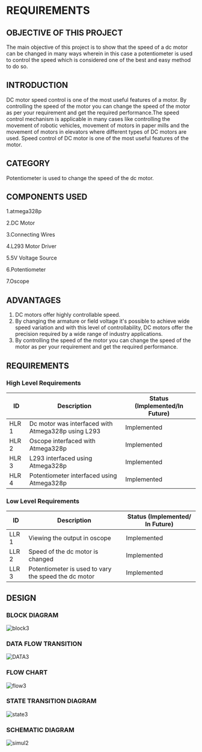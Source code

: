 # REQUIREMENTS

## OBJECTIVE OF THIS PROJECT 

The main objective of this project is to show that the speed of a dc motor can be changed in many ways wherein in this case a potentiometer is used to control the speed which is considered one of the best and easy method to do so.

## INTRODUCTION

DC motor speed control is one of the most useful features of a motor. By controlling the speed of the motor you can change the speed of the motor as per your requirement and get the required performance.The speed control mechanism is applicable in many cases like controlling the movement of robotic vehicles, movement of motors in paper mills and the movement of motors in elevators where different types of DC motors are used. Speed control of DC motor is one of the most useful features of the motor.

## CATEGORY

Potentiometer is used to change the speed of the dc motor.



## COMPONENTS USED

1.atmega328p 

2.DC Motor

3.Connecting Wires

4.L293 Motor Driver

5.5V Voltage Source

6.Potentiometer

7.Oscope

## ADVANTAGES

1. DC motors offer highly controllable speed.
2. By changing the armature or field voltage it's possible to achieve wide speed variation and with this level of controllability, DC motors offer the precision required by a wide range of industry applications.
3. By controlling the speed of the motor you can change the speed of the motor as per your requirement and get the required performance.


## REQUIREMENTS


### High Level Requirements

|  ID   | Description | Status (Implemented/In Future) |
| ----- | ----------- | ------------------------------ |
| HLR 1 |    Dc motor was interfaced with Atmega328p using L293 |  Implemented  |
| HLR 2 |    Oscope interfaced with Atmega328p | Implemented |
| HLR 3 |    L293 interfaced using Atmega328p   | Implemented |
| HLR 4 |    Potentiometer interfaced using Atmega328p  | Implemented |


### Low Level Requirements

|  ID   | Description | Status (Implemented/ In Future) |
| ----- | ----------- | ------------------------------- |
| LLR 1 |    Viewing the output in oscope |  Implemented  |
| LLR 2 |    Speed of the dc motor is changed | Implemented |
| LLR 3 |    Potentiometer is used to vary the speed the dc motor | Implemented |


## DESIGN


### BLOCK DIAGRAM
![block3](https://user-images.githubusercontent.com/86227942/164874635-6107506f-f324-43e2-afa8-1859cc9f652a.png)




### DATA FLOW TRANSITION

![DATA3](https://user-images.githubusercontent.com/86227942/164874813-14d09f0e-5151-4ae4-9b60-71a557af0c03.png)




### FLOW CHART

![flow3](https://user-images.githubusercontent.com/86227942/164876677-9a8612e1-bd00-4c98-ae97-248a7a7eb384.png)




### STATE TRANSITION DIAGRAM

![state3](https://user-images.githubusercontent.com/86227942/164877567-77160bd5-d313-49a2-a524-519414a6d716.png)





### SCHEMATIC DIAGRAM

![simul2](https://user-images.githubusercontent.com/86227942/164802745-eafcb721-71cb-40e8-95c3-8a2e8bf916f4.png)


